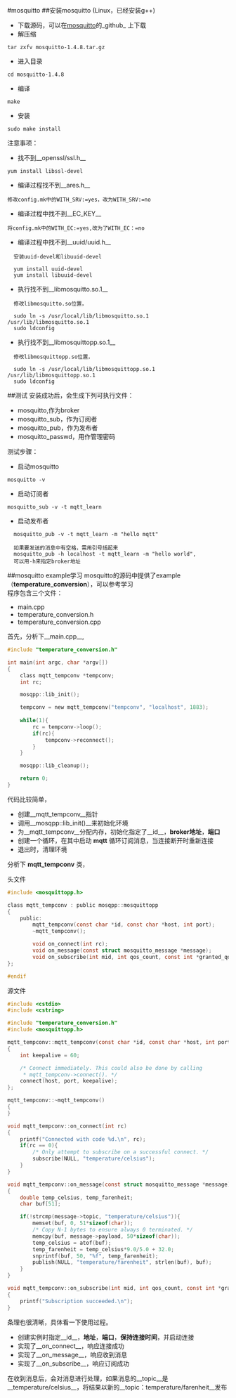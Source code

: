 #mosquitto
##安装mosquitto (Linux，已经安装g++)
* 下载源码，可以在[mosquitto](https://github.com/eclipse/mosquitto)的_github_ 上下载
* 解压缩
```
tar zxfv mosquitto-1.4.8.tar.gz
```
* 进入目录
```
cd mosquitto-1.4.8
```
* 编译
```
make
```
* 安装
```
sudo make install
```

注意事项：
* 找不到__openssl/ssl.h__  
```
yum install libssl-devel
```
* 编译过程找不到__ares.h__  
```
修改config.mk中的WITH_SRV:=yes，改为WITH_SRV:=no
```
* 编译过程中找不到__EC_KEY__  
```
将config.mk中的WITH_EC:=yes,改为了WITH_EC：=no
```
* 编译过程中找不到__uuid/uuid.h__  
```
  安装uuid-devel和libuuid-devel  
  
  yum install uuid-devel  
  yum install libuuid-devel
```  
* 执行找不到__libmosquitto.so.1__  
```
  修改libmosquitto.so位置，  

  sudo ln -s /usr/local/lib/libmosquitto.so.1 /usr/lib/libmosquitto.so.1  
  sudo ldconfig
```
* 执行找不到__libmosquittopp.so.1__  
```
  修改libmosquittopp.so位置，  

  sudo ln -s /usr/local/lib/libmosquittopp.so.1 /usr/lib/libmosquittopp.so.1  
  sudo ldconfig
```
##测试
安装成功后，会生成下列可执行文件：
* mosquitto,作为broker
* mosquitto_sub，作为订阅者
* mosquitto_pub，作为发布者
* mosquitto_passwd，用作管理密码

测试步骤：
* 启动mosquitto  
```
mosquitto -v
```
* 启动订阅者  
```
mosquitto_sub -v -t mqtt_learn
```
* 启动发布者  
```
  mosquitto_pub -v -t mqtt_learn -m "hello mqtt"  
  
  如果要发送的消息中有空格，需用引号括起来
  mosquitto_pub -h localhost -t mqtt_learn -m "hello world",  
  可以用-h来指定broker地址
```
##mosquitto example学习
mosquitto的源码中提供了example（__temperature_conversion__），可以参考学习  
程序包含三个文件：
* main.cpp
* temperature_conversion.h
* temperature_conversion.cpp  

首先，分析下__main.cpp__,
```c
#include "temperature_conversion.h"

int main(int argc, char *argv[])
{
	class mqtt_tempconv *tempconv;
	int rc;

	mosqpp::lib_init();

	tempconv = new mqtt_tempconv("tempconv", "localhost", 1883);
	
	while(1){
		rc = tempconv->loop();
		if(rc){
			tempconv->reconnect();
		}
	}

	mosqpp::lib_cleanup();

	return 0;
}
```
代码比较简单，  
* 创建__mqtt_tempconv__指针
* 调用__mosqpp::lib_init()__来初始化环境
* 为__mqtt_tempconv__分配内存，初始化指定了__id__，__broker地址__，__端口__
* 创建一个循环，在其中启动 __mqtt__ 循环订阅消息，当连接断开时重新连接
* 退出时，清理环境


分析下 __mqtt_tempconv__ 类，  

头文件

```c
#include <mosquittopp.h>

class mqtt_tempconv : public mosqpp::mosquittopp
{
	public:
		mqtt_tempconv(const char *id, const char *host, int port);
		~mqtt_tempconv();

		void on_connect(int rc);
		void on_message(const struct mosquitto_message *message);
		void on_subscribe(int mid, int qos_count, const int *granted_qos);
};

#endif
```
源文件
```c
#include <cstdio>
#include <cstring>

#include "temperature_conversion.h"
#include <mosquittopp.h>

mqtt_tempconv::mqtt_tempconv(const char *id, const char *host, int port) : mosquittopp(id)
{
	int keepalive = 60;

	/* Connect immediately. This could also be done by calling
	 * mqtt_tempconv->connect(). */
	connect(host, port, keepalive);
};

mqtt_tempconv::~mqtt_tempconv()
{
}

void mqtt_tempconv::on_connect(int rc)
{
	printf("Connected with code %d.\n", rc);
	if(rc == 0){
		/* Only attempt to subscribe on a successful connect. */
		subscribe(NULL, "temperature/celsius");
	}
}

void mqtt_tempconv::on_message(const struct mosquitto_message *message)
{
	double temp_celsius, temp_farenheit;
	char buf[51];

	if(!strcmp(message->topic, "temperature/celsius")){
		memset(buf, 0, 51*sizeof(char));
		/* Copy N-1 bytes to ensure always 0 terminated. */
		memcpy(buf, message->payload, 50*sizeof(char));
		temp_celsius = atof(buf);
		temp_farenheit = temp_celsius*9.0/5.0 + 32.0;
		snprintf(buf, 50, "%f", temp_farenheit);
		publish(NULL, "temperature/farenheit", strlen(buf), buf);
	}
}

void mqtt_tempconv::on_subscribe(int mid, int qos_count, const int *granted_qos)
{
	printf("Subscription succeeded.\n");
}


```

条理也很清晰，具体看一下使用过程。
* 创建实例时指定__id__，__地址__，__端口__，__保持连接时间__，并启动连接
* 实现了__on_connect__，响应连接成功  
* 实现了__on_message__，响应收到消息  
* 实现了__on_subscribe__，响应订阅成功  


在收到消息后，会对消息进行处理，如果消息的__topic__是__temperature/celsius__，将结果以新的__topic：temperature/farenheit__发布  
